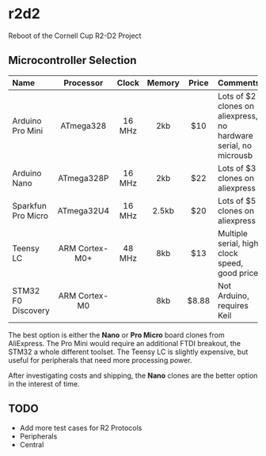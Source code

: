 # r2d2

Reboot of the Cornell Cup R2-D2 Project

## Microcontroller Selection

| Name | Processor | Clock | Memory | Price | Comments |
| :--- | :---: | :---: | :---: | :---: | :--- |
| Arduino Pro Mini | ATmega328 | 16 MHz | 2kb | $10 | Lots of $2 clones on aliexpress, no hardware serial, no microusb |
| Arduino Nano | ATmega328P | 16 MHz | 2kb | $22 | Lots of $3 clones on aliexpress |
| Sparkfun Pro Micro | ATmega32U4 | 16 MHz | 2.5kb | $20 | Lots of $5 clones on aliexpress |
| Teensy LC | ARM Cortex-M0+ | 48 MHz | 8kb | $13 | Multiple serial, high clock speed, good price |
| STM32 F0 Discovery | ARM Cortex-M0 | | 8kb | $8.88 | Not Arduino, requires Keil |

The best option is either the **Nano** or **Pro Micro** board clones from AliExpress. The Pro Mini would require an additional FTDI breakout, the STM32 a whole different toolset. The Teensy LC is slightly expensive, but useful for peripherals that need more processing power.

After investigating costs and shipping, the **Nano** clones are the better option in the interest of time.

## TODO

* Add more test cases for R2 Protocols
* Peripherals
* Central
